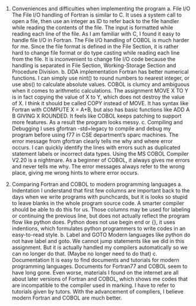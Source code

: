 1.	Conveniences and difficulties when implementing the program
a.	File I/O
The File I/O handling of Fortran is similar to C. It uses a system call to open a file, then use an integer as ID to refer back to the file handler while reading the contents of the file. The input is formatted while reading each line of the file. As I am familiar with C, I found it easy to handle file I/O in Fortran.
The File I/O handling of COBOL is much harder for me. Since the file format is defined in the File Section, it is rather hard to change file format or do type casting while reading each line from the file. It is inconvenient to change file I/O code because the handling is separated in File Section, Working-Storage Section and Procedure Division.
b.	DDA implementation
Fortran has better numerical functions. I can simply use nint() to round numbers to nearest integer, or use abs() to calculate absolute values.
COBOL is clumcy and ambiguous when it comes to arithmetic calculations. The assignment MOVE X TO Y is in fact copying the value of X to Y, which does not destroy the value of X. I think it should be called COPY instead of MOVE. It has syntax like Fortran with COMPUTE X = A+B, but also has basic functions like ADD A B GIVING X ROUNDED. It feels like COBOL keeps patching to support more features. As a result the program looks messy.
c.	Compiling and Debugging
I uses gfortran -std=legacy to compile and debug my program before using f77 in CSE department’s sparc machines.  The error message from gfortran clearly tells me why and where error occurs. I can quickly identify the lines with errors such as duplicated statement labels or incorrect data types.
Using the MS COBOL Compiler V2.20 is a nightmare. As a beginner of COBOL, it always gives me errors and never tells me why. The error messages always refer to the wrong place, giving me wrong hints to where error occurs. 

2.	Comparing Fortran and COBOL to modern programming languages
a.	Indentation
I understand that first few columns are important back to the days when we write programs with punchcards, but it is looks so stupid to leave blanks in the whole program source code. A smarter compiler should be able to do this for us. Those columns may be used for labeling or continuing the previous line, but does not actually reflect the program flow like python does. Python does not use begin end or {}, it uses indentions, which formulates python programmers to write codes in an easy-to-read style.
b.	Label and GOTO
Modern languages like python do not have label and goto. We cannot jump statements like we did in this assignment. But it is actually handled my compilers automatically so we can no longer do that. (Maybe no longer need to do that)
c.	Documentation
It is easy to find documents and tutorials for modern programming languages. Documents for Fortran77 and COBOL seem to have long gone. Even worse, materials I found on the internet are all about later versions of Fortran and COBOL, which shows me codes that are incompatible to the compiler used in marking. I have to refer to tutorials given by tutors. With the advancement of compliers, I believe modern Fortran and COBOL are much better.
